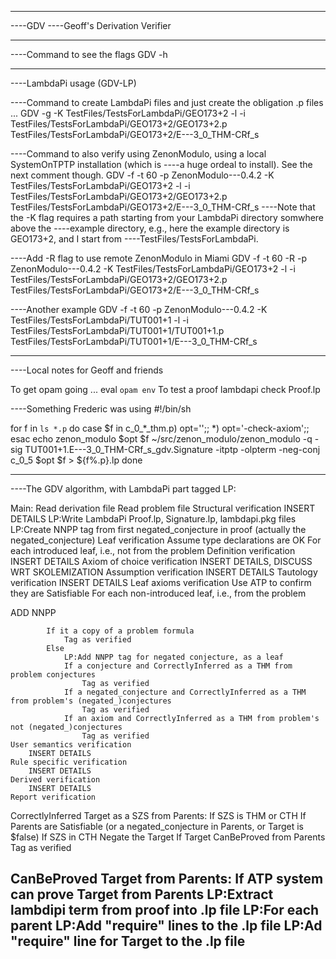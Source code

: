 ---------------------------------------------------------------------------------------------------
----GDV
----Geoff's Derivation Verifier

---------------------------------------------------------------------------------------------------
----Command to see the flags
GDV -h

---------------------------------------------------------------------------------------------------
----LambdaPi usage (GDV-LP)

----Command to create LambdaPi files and just create the obligation .p files ...
GDV -g -K TestFiles/TestsForLambdaPi/GEO173+2 -l -i TestFiles/TestsForLambdaPi/GEO173+2/GEO173+2.p TestFiles/TestsForLambdaPi/GEO173+2/E---3_0_THM-CRf_s

----Command to also verify using ZenonModulo, using a local SystemOnTPTP installation (which is
----a huge ordeal to install). See the next comment though.
GDV -f -t 60 -p ZenonModulo---0.4.2 -K TestFiles/TestsForLambdaPi/GEO173+2 -l -i TestFiles/TestsForLambdaPi/GEO173+2/GEO173+2.p TestFiles/TestsForLambdaPi/GEO173+2/E---3_0_THM-CRf_s
----Note that the -K flag requires a path starting from your LambdaPi directory somwhere above the 
----example directory, e.g., here the example directory is GEO173+2, and I start from 
----TestFiles/TestsForLambdaPi.

----Add -R flag to use remote ZenonModulo in Miami
GDV -f -t 60 -R -p ZenonModulo---0.4.2 -K TestFiles/TestsForLambdaPi/GEO173+2 -l -i TestFiles/TestsForLambdaPi/GEO173+2/GEO173+2.p TestFiles/TestsForLambdaPi/GEO173+2/E---3_0_THM-CRf_s

----Another example
GDV -f -t 60 -p ZenonModulo---0.4.2 -K TestFiles/TestsForLambdaPi/TUT001+1 -l -i TestFiles/TestsForLambdaPi/TUT001+1/TUT001+1.p TestFiles/TestsForLambdaPi/TUT001+1/E---3_0_THM-CRf_s

---------------------------------------------------------------------------------------------------
----Local notes for Geoff and friends

To get opam going ...
    eval `opam env`
To test a proof
    lambdapi check Proof.lp


----Something Frederic was using
#!/bin/sh

for f in `ls *.p`
do
    case $f in
        c_0_*_thm.p) opt='';;
        *) opt='-check-axiom';;
    esac
    echo zenon_modulo $opt $f
    ~/src/zenon_modulo/zenon_modulo -q -sig TUT001+1.E---3_0_THM-CRf_s_gdv.Signature -itptp -olpterm -neg-conj c_0_5 $opt $f > ${f%.p}.lp
done

---------------------------------------------------------------------------------------------------
----The GDV algorithm, with LambdaPi part tagged LP:

Main:
    Read derivation file
    Read problem file
    Structural verification
        INSERT DETAILS
    LP:Write LambdaPi Proof.lp, Signature.lp, lambdapi.pkg files
    LP:Create NNPP tag from first negated_conjecture in proof (actually the negated_conjecture)
    Leaf verification
        Assume type declarations are OK
        For each introduced leaf, i.e., not from the problem
            Definition verification
                INSERT DETAILS
            Axiom of choice verification
                INSERT DETAILS, DISCUSS WRT SKOLEMIZATION
            Assumption verification
                INSERT DETAILS
            Tautology verification
                INSERT DETAILS
        Leaf axioms verification
            Use ATP to confirm they are Satisfiable
        For each non-introduced leaf, i.e., from the problem

ADD NNPP

            If it a copy of a problem formula
                Tag as verified
            Else
                LP:Add NNPP tag for negated conjecture, as a leaf
                If a conjecture and CorrectlyInferred as a THM from problem conjectures
                    Tag as verified
                If a negated_conjecture and CorrectlyInferred as a THM from problem's (negated_)conjectures
                    Tag as verified
                If an axiom and CorrectlyInferred as a THM from problem's not (negated_)conjectures
                    Tag as verified
    User semantics verification
        INSERT DETAILS
    Rule specific verification
        INSERT DETAILS
    Derived verification
        INSERT DETAILS
    Report verification

CorrectlyInferred Target as a SZS from Parents:
    If SZS is THM or CTH
        If Parents are Satisfiable (or a negated_conjecture in Parents, or Target is $false)
            If SZS in CTH
                Negate the Target
            If Target CanBeProved from Parents
                Tag as verified

CanBeProved Target from Parents:
    If ATP system can prove Target from Parents
        LP:Extract lambdipi term from proof into .lp file
        LP:For each parent
            LP:Add "require" lines to the .lp file
        LP:Ad "require" line for Target to the .lp file
---------------------------------------------------------------------------------------------------
